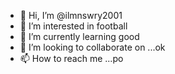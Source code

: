 - 👋 Hi, I’m @ilmnswry2001
- 👀 I’m interested in football
- 🌱 I’m currently learning good
- 💞️ I’m looking to collaborate on ...ok
- 📫 How to reach me ...po

<!---
ilmnswry2001/ilmnswry2001 is a ✨ special ✨ repository because its `README.md` (this file) appears on your GitHub profile.
You can click the Preview link to take a look at your changes.
--->
